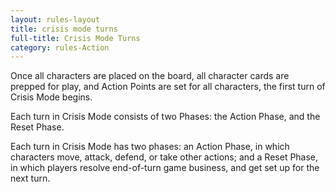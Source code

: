 ```yaml
---
layout: rules-layout
title: crisis mode turns
full-title: Crisis Mode Turns
category: rules-Action
---
```


Once all characters are placed on the board, all character cards are prepped for play, and Action Points are set for all characters, the first turn of Crisis Mode begins.

Each turn in Crisis Mode consists of two Phases: the Action Phase, and the Reset Phase.

Each turn in Crisis Mode has two phases: an Action Phase, in which characters move, attack, defend, or take other actions; and a Reset Phase, in which players resolve end-of-turn game business, and get set up for the next turn.
